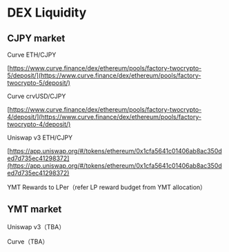 # DEX Liquidity

## CJPY market

Curve ETH/CJPY

[https://www.curve.finance/dex/ethereum/pools/factory-twocrypto-5/deposit/](https://www.curve.finance/dex/ethereum/pools/factory-twocrypto-5/deposit/)

Curve crvUSD/CJPY

[https://www.curve.finance/dex/ethereum/pools/factory-twocrypto-4/deposit/](https://www.curve.finance/dex/ethereum/pools/factory-twocrypto-4/deposit/)

Uniswap v3 ETH/CJPY

[https://app.uniswap.org/#/tokens/ethereum/0x1cfa5641c01406ab8ac350ded7d735ec41298372](https://app.uniswap.org/#/tokens/ethereum/0x1cfa5641c01406ab8ac350ded7d735ec41298372)



YMT Rewards to LPer（refer LP reward budget from YMT allocation）

## YMT market

Uniswap v3（TBA）

Curve（TBA）

